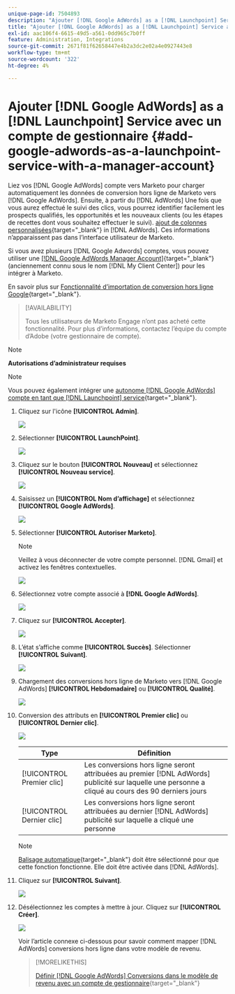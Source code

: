 ```yaml
---
unique-page-id: 7504893
description: "Ajouter [!DNL Google AdWords] as a [!DNL Launchpoint] Service avec un compte de gestionnaire - Documents Marketo - Documentation du produit"
title: "Ajouter [!DNL Google AdWords] as a [!DNL Launchpoint] Service avec un compte de gestionnaire"
exl-id: aac106f4-6615-49d5-a561-0dd965c7b0ff
feature: Administration, Integrations
source-git-commit: 2671f81f62658447e4b2a3dc2e02a4e0927443e8
workflow-type: tm+mt
source-wordcount: '322'
ht-degree: 4%

---
```


# Ajouter [!DNL Google AdWords] as a [!DNL Launchpoint] Service avec un compte de gestionnaire {#add-google-adwords-as-a-launchpoint-service-with-a-manager-account}

Liez vos [!DNL Google AdWords] compte vers Marketo pour charger automatiquement les données de conversion hors ligne de Marketo vers [!DNL Google AdWords]. Ensuite, à partir du [!DNL AdWords] Une fois que vous aurez effectué le suivi des clics, vous pourrez identifier facilement les prospects qualifiés, les opportunités et les nouveaux clients (ou les étapes de recettes dont vous souhaitez effectuer le suivi).  [ajout de colonnes personnalisées](https://support.google.com/adwords/answer/3073556){target="_blank"} in [!DNL AdWords]. Ces informations n’apparaissent pas dans l’interface utilisateur de Marketo.

Si vous avez plusieurs [!DNL Google Adwords] comptes, vous pouvez utiliser une [[!DNL Google AdWords Manager Account]](https://www.google.com/adwords/manager-accounts/){target="_blank"} (anciennement connu sous le nom [!DNL My Client Center]) pour les intégrer à Marketo.

En savoir plus sur [Fonctionnalité d’importation de conversion hors ligne Google](https://support.google.com/adwords/answer/2998031?hl=en){target="_blank"}.

>[!AVAILABILITY]
>
>Tous les utilisateurs de Marketo Engage n’ont pas acheté cette fonctionnalité. Pour plus d’informations, contactez l’équipe du compte d’Adobe (votre gestionnaire de compte).

>[!NOTE]
>
>**Autorisations d’administrateur requises**

>[!NOTE]
>
>Vous pouvez également intégrer une [autonome [!DNL Google AdWords] compte en tant que [!DNL Launchpoint] service](/help/marketo/product-docs/administration/additional-integrations/add-google-adwords-as-a-launchpoint-service.md){target="_blank"}.

1. Cliquez sur l&#39;icône **[!UICONTROL Admin]**.

   ![](assets/add-google-adwords-as-a-launchpoint-service-with-a-manager-1.png)

1. Sélectionner **[!UICONTROL LaunchPoint]**.

   ![](assets/add-google-adwords-as-a-launchpoint-service-with-a-manager-2.png)

1. Cliquez sur le bouton **[!UICONTROL Nouveau]** et sélectionnez **[!UICONTROL Nouveau service]**.

   ![](assets/add-google-adwords-as-a-launchpoint-service-with-a-manager-3.png)

1. Saisissez un **[!UICONTROL Nom d’affichage]** et sélectionnez **[!UICONTROL Google AdWords]**.

   ![](assets/add-google-adwords-as-a-launchpoint-service-with-a-manager-4.png)

1. Sélectionner **[!UICONTROL Autoriser Marketo]**.

   >[!NOTE]
   >
   >Veillez à vous déconnecter de votre compte personnel. [!DNL Gmail] et activez les fenêtres contextuelles.

   ![](assets/add-google-adwords-as-a-launchpoint-service-with-a-manager-5.png)

1. Sélectionnez votre compte associé à **[!DNL Google AdWords]**.

   ![](assets/add-google-adwords-as-a-launchpoint-service-with-a-manager-6.png)

1. Cliquez sur **[!UICONTROL Accepter]**.

   ![](assets/add-google-adwords-as-a-launchpoint-service-with-a-manager-7.png)

1. L’état s’affiche comme **[!UICONTROL Succès]**. Sélectionner **[!UICONTROL Suivant]**.

   ![](assets/add-google-adwords-as-a-launchpoint-service-with-a-manager-8.png)

1. Chargement des conversions hors ligne de Marketo vers [!DNL Google AdWords] **[!UICONTROL Hebdomadaire]** ou **[!UICONTROL Qualité]**.

   ![](assets/add-google-adwords-as-a-launchpoint-service-with-a-manager-9.png)

1. Conversion des attributs en **[!UICONTROL Premier clic]** ou **[!UICONTROL Dernier clic]**.

   ![](assets/add-google-adwords-as-a-launchpoint-service-with-a-manager-10.png)

   | Type | Définition |
   |---|---|
   | [!UICONTROL Premier clic] | Les conversions hors ligne seront attribuées au premier [!DNL AdWords] publicité sur laquelle une personne a cliqué au cours des 90 derniers jours |
   | [!UICONTROL Dernier clic] | Les conversions hors ligne seront attribuées au dernier [!DNL AdWords] publicité sur laquelle a cliqué une personne |

   >[!NOTE]
   >
   >[Balisage automatique](https://support.google.com/adwords/answer/1752125?hl=en){target="_blank"} doit être sélectionné pour que cette fonction fonctionne. Elle doit être activée dans [!DNL AdWords].

1. Cliquez sur **[!UICONTROL Suivant]**.

   ![](assets/add-google-adwords-as-a-launchpoint-service-with-a-manager-11.png)

1. Désélectionnez les comptes à mettre à jour. Cliquez sur **[!UICONTROL Créer]**.

   ![](assets/add-google-adwords-as-a-launchpoint-service-with-a-manager-12.png)

   Voir l’article connexe ci-dessous pour savoir comment mapper [!DNL AdWords] conversions hors ligne dans votre modèle de revenu.

   >[!MORELIKETHIS]
   >
   >[Définir [!DNL Google AdWords] Conversions dans le modèle de revenu avec un compte de gestionnaire](/help/marketo/product-docs/reporting/revenue-cycle-analytics/revenue-cycle-models/set-google-adwords-conversions-in-the-revenue-model-with-a-manager-account.md){target="_blank"}
